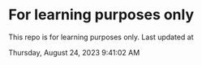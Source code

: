# For learning purposes only
This repo is for learning purposes only.
Last updated at

Thursday, August 24, 2023 9:41:02 AM

